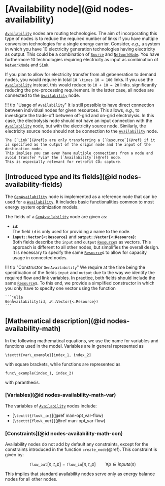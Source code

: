 # [Availability node](@id nodes-availability)

[`Availability`](@ref) nodes are routing technologies.
The aim of incorporating this type of nodes is to reduce the required number of links if you have multiple conversion technologies for a single energy carrier.
Consider, *e.g.*, a system in which you have 10 electricity generation technologies having electricity as output.
This could be a combination of [`Source`](@ref) and [`NetworkNode`](@ref).
You have furthermore 10 technologies requiring electricity as input as combination of [`NetworkNode`](@ref) and [`Sink`](@ref).

If you plan to allow for electricity transfer from all gebeneration to demand nodes, you would require in total ``10 \times 10 = 100`` links.
If you use the [`Availability`](@ref) instead, this would reduce to ``10 + 10 = 20`` links. significantly reducing the pre-processing requirement.
In the latter case, all nodes are connected to the [`Availability`](@ref) node.

!!! tip "Usage of `Availability`"
    It is still possible to have direct connection between individual nodes for given resources.
    This allows, *e.g.*, to investigate the trade-off between off-grid and on-grid electrolysis.
    In this case, the electrolysis node should not have an input connection with the [`Availability`](@ref) node, but with the electricity source node.
    Similarly, the electricity source node should not be connection to the [`Availability`](@ref) node.

    The [`Link`](@ref)s are only transferring a [`Resource`](@ref) if it is specified as the output of the origin node and the input of the destination node.
    This implies you can even have multiple connections from a node and avoid transfer *via* the [`Availability`](@ref) node.
    This is especially relevant for retrofit CO₂ capture.

## [Introduced type and its fields](@id nodes-availability-fields)

The [`GenAvailability`](@ref) node is implemented as a reference node that can be used for a [`Availability`](@ref).
It includes basic functionalities common to most energy system optimization models.

The fields of a [`GenAvailability`](@ref) node are given as:

- **`id`**:\
  The field `id` is only used for providing a name to the node.
- **`input::Vector{<:Resource}`** and **`output::Vector{<:Resource}`**:\
  Both fields describe the `input` and `output` [`Resource`](@ref)s as vectors.
  This approach is different to all other nodes, but simplifies the overall design.
  It is necessary to specify the same [`Resource`](@ref)s to allow for capacity usage in connected nodes.

!!! tip "Constructor `GenAvailability`"
    We require at the time being the specification of the fields `input` and `output` due to the way we identify the required
    flow and link variables.
    In practice, both fields should include the same [`Resource`](@ref)s.
    To this end, we provide a simplified constructor in which you only have to specify one vector using the function

    ```julia
    GenAvailability(id, 𝒫::Vector{<:Resource})
    ```

## [Mathematical description](@id nodes-availability-math)

In the following mathematical equations, we use the name for variables and functions used in the model.
Variables are in general represented as

``\texttt{var\_example}[index_1, index_2]``

with square brackets, while functions are represented as

``func\_example(index_1, index_2)``

with paranthesis.

### [Variables](@id nodes-availability-math-var)

The variables of [`Availability`](@ref) nodes include:

- [``\texttt{flow\_in}``](@ref man-opt_var-flow)
- [``\texttt{flow\_out}``](@ref man-opt_var-flow)

### [Constraints](@id nodes-availability-math-con)

Availability nodes do not add by default any constraints, except for the constraints introduced in the function `create_node`(@ref).
This constraint is given by:

```math
\texttt{flow\_out}[n, t, p] = \texttt{flow\_in}[n, t, p] \qquad \forall p \in inputs(n)
```

This implies that standard availability nodes serve only as energy balance nodes for all other nodes.
